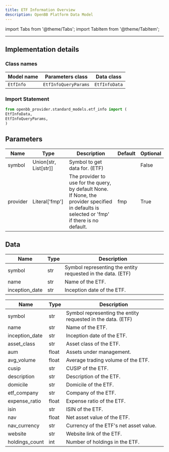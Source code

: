```yaml
---
title: ETF Information Overview
description: OpenBB Platform Data Model
---
```


<!-- markdownlint-disable MD012 MD031 MD033 -->

import Tabs from '@theme/Tabs';
import TabItem from '@theme/TabItem';

---

## Implementation details

### Class names

| Model name | Parameters class | Data class |
| ---------- | ---------------- | ---------- |
| `EtfInfo` | `EtfInfoQueryParams` | `EtfInfoData` |

### Import Statement

```python
from openbb_provider.standard_models.etf_info import (
EtfInfoData,
EtfInfoQueryParams,
)
```

## Parameters

<Tabs>
<TabItem value="standard" label="Standard">

| Name | Type | Description | Default | Optional |
| ---- | ---- | ----------- | ------- | -------- |
| symbol | Union[str, List[str]] | Symbol to get data for. (ETF) |  | False |
| provider | Literal['fmp'] | The provider to use for the query, by default None. If None, the provider specified in defaults is selected or 'fmp' if there is no default. | fmp | True |
</TabItem>

</Tabs>

## Data

<Tabs>
<TabItem value="standard" label="Standard">

| Name | Type | Description |
| ---- | ---- | ----------- |
| symbol | str | Symbol representing the entity requested in the data. (ETF) |
| name | str | Name of the ETF. |
| inception_date | str | Inception date of the ETF. |
</TabItem>

<TabItem value='fmp' label='fmp'>

| Name | Type | Description |
| ---- | ---- | ----------- |
| symbol | str | Symbol representing the entity requested in the data. (ETF) |
| name | str | Name of the ETF. |
| inception_date | str | Inception date of the ETF. |
| asset_class | str | Asset class of the ETF. |
| aum | float | Assets under management. |
| avg_volume | float | Average trading volume of the ETF. |
| cusip | str | CUSIP of the ETF. |
| description | str | Description of the ETF. |
| domicile | str | Domicile of the ETF. |
| etf_company | str | Company of the ETF. |
| expense_ratio | float | Expense ratio of the ETF. |
| isin | str | ISIN of the ETF. |
| nav | float | Net asset value of the ETF. |
| nav_currency | str | Currency of the ETF's net asset value. |
| website | str | Website link of the ETF. |
| holdings_count | int | Number of holdings in the ETF. |
</TabItem>

</Tabs>

